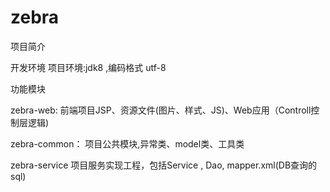 # zebra

项目简介

开发环境
项目环境:jdk8 ,编码格式 utf-8

功能模块

zebra-web:
前端项目JSP、资源文件(图片、样式、JS)、Web应用（Controll控制层逻辑)

zebra-common：
项目公共模块,异常类、model类、工具类

zebra-service
项目服务实现工程，包括Service , Dao, mapper.xml(DB查询的sql)

